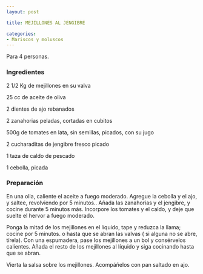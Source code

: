 ```yaml
---
layout: post

title: MEJILLONES AL JENGIBRE

categories:
- Mariscos y moluscos
---
```

Para 4 personas.

<h3>Ingredientes</h3>
2 1/2 Kg de mejillones en su valva

25 cc de aceite de oliva

2 dientes de ajo rebanados

2 zanahorias peladas, cortadas en cubitos

500g de tomates en lata, sin semillas, picados, con su jugo

2 cucharaditas de jengibre fresco picado

1 taza de caldo de pescado

1 cebolla, picada

<h3>Preparación</h3>
En una olla, caliente el aceite a fuego moderado. Agregue la cebolla y el ajo, y saltee, revolviendo por 5 minutos.. Añada las zanahorias y el jengibre, y cocine durante 5 minutos más. Incorpore los tomates y el caldo, y deje que suelte el hervor a fuego moderado.

Ponga la mitad de los mejillones en el líquido, tape y reduzca la llama; cocine por 5 minutos. o hasta que se abran las valvas ( si alguna no se abre, tírela). Con una espumadera, pase los mejillones a un bol y consérvelos calientes. Añada el resto de los mejillones al líquido y siga cocinando hasta que se abran.

Vierta la salsa sobre los mejillones. Acompáñelos con pan saltado en ajo.

